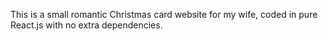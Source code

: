 This is a small romantic Christmas card website for my wife, coded in pure React.js with no extra dependencies.